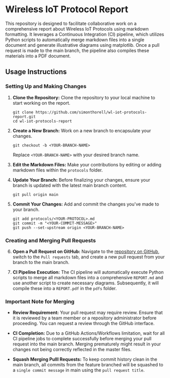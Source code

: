 # Wireless IoT Protocol Report

This repository is designed to facilitate collaborative work on a comprehensive report about Wireless IoT Protocols using markdown formatting. It leverages a Continuous Integration (CI) pipeline, which utilizes Python scripts to automatically merge markdown files into a single document and generate illustrative diagrams using matplotlib. Once a pull request is made to the main branch, the pipeline also compiles these materials into a PDF document.

## Usage Instructions

### Setting Up and Making Changes

1. **Clone the Repository:**
   Clone the repository to your local machine to start working on the report.
   ```
   git clone https://github.com/simonthorell/wl-iot-protocols-report.git
   cd wl-iot-protocols-report
   ```

2. **Create a New Branch:**
   Work on a new branch to encapsulate your changes.
   ```
   git checkout -b <YOUR-BRANCH-NAME>
   ```
   Replace `<YOUR-BRANCH-NAME>` with your desired branch name.

3. **Edit the Markdown Files:**
   Make your contributions by editing or adding markdown files within the `protocols` folder.

4. **Update Your Branch:**
   Before finalizing your changes, ensure your branch is updated with the latest main branch content.
   ```
   git pull origin main
   ```

5. **Commit Your Changes:**
   Add and commit the changes you've made to your branch.
   ```
   git add protocols/<YOUR-PROTOCOL>.md
   git commit -m "<YOUR-COMMIT-MESSAGE>"
   git push --set-upstream origin <YOUR-BRANCH-NAME>
   ```

### Creating and Merging Pull Requests

6. **Open a Pull Request on GitHub:**
   Navigate to the [repository on GitHub](https://github.com/simonthorell/wl-iot-protocols-report), switch to the `Pull requests` tab, and create a new pull request from your branch to the main branch.

7. **CI Pipeline Execution:**
   The CI pipeline will automatically execute Python scripts to merge all markdown files into a comprehensive `REPORT.md` and use another script to create necessary diagrams. Subsequently, it will compile these into a `REPORT.pdf` in the `pdfs` folder.

### Important Note for Merging

- **Review Requirement:**
  Your pull request may require review. Ensure that it is reviewed by a team member or a repository administrator before proceeding. You can request a review through the GitHub interface.

- **CI Completion:**
  Due to a GitHub Actions/Workflows limitation, wait for all CI pipeline jobs to complete successfully before merging your pull request into the main branch. Merging prematurely might result in your changes not being correctly reflected in the master files.

- **Squash Merging Pulll Requests:**
  To keep commit history clean in the main branch, all commits from the feature branched will be squashed to a `single commit message` in main using the `pull request title`.